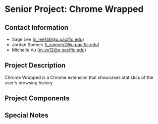 # Senior Project: Chrome Wrapped

## Contact Information
- Sage Lee (s_lee146@u.pacific.edu)
- Jordan Somers (j_somers2@u.pacific.edu)
- Michelle Vu (m_vu12@u.pacific.edu)

## Project Description
Chrome Wrapped is a Chrome extension that showcases statistics of the user's browsing history

## Project Components

## Special Notes

